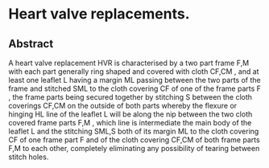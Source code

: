 # Heart valve replacements.

## Abstract
A heart valve replacement HVR is characterised by a two part frame F,M with each part generally ring shaped and covered with cloth CF,CM , and at least one leaflet L having a margin ML passing between the two parts of the frame and stitched SML to the cloth covering CF of one of the frame parts F , the frame parts being secured together by stitching S between the cloth coverings CF,CM on the outside of both parts whereby the flexure or hinging HL line of the leaflet L will be along the nip between the two cloth covered frame parts F,M , which line is intermediate the main body of the leaflet L and the stitching SML,S both of its margin ML to the cloth covering CF of one frame part F and of the cloth covering CF,CM of both frame parts F,M to each other, completely eliminating any possibility of tearing between stitch holes.